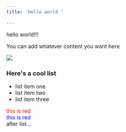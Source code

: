 ```yaml
---
title: 'hello world '

---
```

hello world!!!

You can add whatever content you want here

![](https://media.giphy.com/media/kudIERso2pFiE/giphy.gif)

### Here's a cool list

* list item one
* list item two
* list item three
<style>
.textblue{
  color:blue;
  }
</style>
<div style="color:red;">this is red</div>
<div class="textblue">this is red</div>
after list... 
